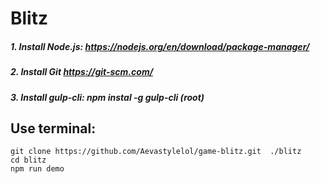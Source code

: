 # Blitz

##### 1. Install Node.js: https://nodejs.org/en/download/package-manager/
##### 2. Install Git https://git-scm.com/
##### 3. Install gulp-cli: npm instal -g gulp-cli (root)
## Use terminal:
    git clone https://github.com/Aevastylelol/game-blitz.git  ./blitz
    cd blitz
    npm run demo
